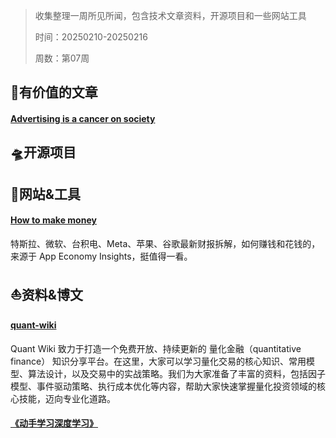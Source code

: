 >收集整理一周所见所闻，包含技术文章资料，开源项目和一些网站工具
>
>时间：20250210-20250216
>
>周数：第07周

## 📜有价值的文章

#### [Advertising is a cancer on society](https://jacek.zlydach.pl/blog/2019-07-31-ads-as-cancer.html)

## 🛸开源项目

## 🚀网站&工具

#### [How to make money](https://www.appeconomyinsights.com/)

特斯拉、微软、台积电、Meta、苹果、谷歌最新财报拆解，如何赚钱和花钱的，来源于 App Economy Insights，挺值得一看。

## ⛵资料&博文

#### [quant-wiki](https://github.com/LLMQuant/quant-wiki)

Quant Wiki 致力于打造一个免费开放、持续更新的 量化金融（quantitative finance） 知识分享平台。在这里，大家可以学习量化交易的核心知识、常用模型、算法设计，以及交易中的实战策略。我们为大家准备了丰富的资料，包括因子模型、事件驱动策略、执行成本优化等内容，帮助大家快速掌握量化投资领域的核心技能，迈向专业化道路。

#### [《动手学习深度学习》](https://zh.d2l.ai/)
